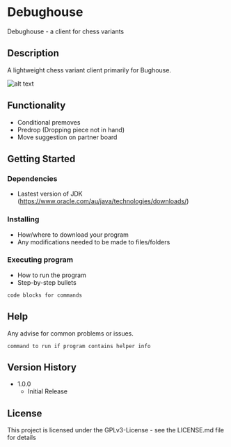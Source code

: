 # Debughouse

Debughouse - a client for chess variants

## Description

A lightweight chess variant client primarily for Bughouse. 

![alt text](https://user-images.githubusercontent.com/124148472/217779016-607d9469-bc14-40ff-88f4-3b11e67d16cd.png)

## Functionality

* Conditional premoves
* Predrop (Dropping piece not in hand) 
* Move suggestion on partner board

## Getting Started

### Dependencies

* Lastest version of JDK (https://www.oracle.com/au/java/technologies/downloads/) 

### Installing

* How/where to download your program
* Any modifications needed to be made to files/folders

### Executing program

* How to run the program
* Step-by-step bullets
```
code blocks for commands
```

## Help

Any advise for common problems or issues.
```
command to run if program contains helper info
```

## Version History

* 1.0.0
    * Initial Release

## License

This project is licensed under the GPLv3-License - see the LICENSE.md file for details

